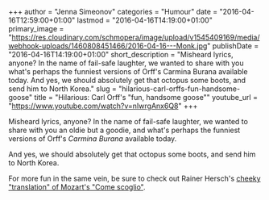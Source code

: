 +++
author = "Jenna Simeonov"
categories = "Humour"
date = "2016-04-16T12:59:00+01:00"
lastmod = "2016-04-16T14:19:00+01:00"
primary_image = "https://res.cloudinary.com/schmopera/image/upload/v1545409169/media/webhook-uploads/1460808451466/2016-04-16---Monk.jpg"
publishDate = "2016-04-16T14:19:00+01:00"
short_description = "Misheard lyrics, anyone? In the name of fail-safe laughter, we wanted to share with you what&#039;s perhaps the funniest versions of Orff&#039;s Carmina Burana available today. And yes, we should absolutely get that octopus some boots, and send him to North Korea."
slug = "hilarious-carl-orffs-fun-handsome-goose"
title = "Hilarious: Carl Orff&#039;s &quot;fun, handsome goose&quot;"
youtube_url = "https://www.youtube.com/watch?v=nIwrgAnx6Q8"
+++

Misheard lyrics, anyone? In the name of fail-safe laughter, we wanted to share with you an oldie but a goodie, and what's perhaps the funniest versions of Orff's *Carmina Burana* available today.

And yes, we should absolutely get that octopus some boots, and send him to North Korea.

For more fun in the same vein, be sure to check out Rainer Hersch's [cheeky "translation" of Mozart's "Come scoglio"](https://www.youtube.com/watch?v=jjeQtbKFlHc).
